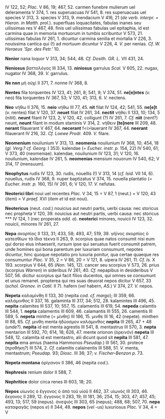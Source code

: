 IV 122, 52; *Plac.* V 86, 19; 467, 52. carmen funebre mulierum uel
deleramenta V 374, 1. res superuacuas IV 541, 8. res superuacuas uel
species V 313, 3. species V 313, 9. mendacium V 416, 21 (*de verb.
interpr. = Hieron. in Matth. prol.*). superfluas loquacitates, fabulas
inanes seu uilissimas res V 467, 48. finis uel uilissimas fabulas uel
epitaphia, id est carmina quae in memoria mortuorum in tumbis scribuntur
V 573, 21. uilissimas fabulas IV 261, 1. dicuntur carmina senilia et
mortalia V 226, 3. nouissima cantica qui (!) ad mortuum dicuntur V 226,
4. *V.* per nenias. *Cf. W. Heraeus 'Spr. des Petr.'* 10.

**Nenior** nana loquor V 313, 34; 544, 48. *Cf. Dosith. GR. L.* VII 431,
24.

**Neniosus** βαττολόγος III 334, 13. **niniosus** garrulus *Scal.* V
605, 22. nugax, nugator IV 368, 39. *V.* garrulus.

**Ne non** μὴ οὐχί II 371, 7. nonne IV 368, 8.

**Nentes** fila torquentes IV 123, 41; 261, 8; 541, 9; V 374, 51.
**ne[e]ntes** (*v.* neo) fila torquentes IV 367, 53; V 120, 41; 313,
6. *V.* nectens.

**Neo** νήθω II 376, 15. **neio** νήθω III 77, 45. **nit** filat IV 124,
42; 541, 55. **ne[e]t** (*v.* nentes) filat V 120, 37. **neuet** filat
IV 261, 34. **nectit** νήθει II 133, 10; 134, 5 (nitit). **neunt**
filant IV 123, 2; V 120, 42. colligunt (?) IV 261, 7. *Cf.* **niit**
(nent?) neunt, **neunt** filant in modum staminis V 314, 2. νήθειν
**[te]nere** III 209, 48. **nerant** filauerant V 467, 64.
**necerant** f\<i\>lauerant IV 367, 44. **neerant** filauerant IV 216,
32. *Cf. Loewe Prodr.* 409. *V.* filare.

**Neomenium** nouilunium V 313, 13. **neomenia** nouilunium IV 368, 10;
454, 18 (*gl. Verg.? cf. Georg.* I 353). kalendae (= *Eucher. instr. p.*
154, 22) IV 540, 61; V 373, 40 (neomeniae). kalendae, nouilunium IV 123,
31; V 120, 16. nouilunium, kalendae IV 261, 5. **neomenias** mensium
nouorum IV 540, 62; V 314, 17 (mensuum).

**Neophytus** rudis IV 123, 30. rudis, nouellis (!) V 313, 14 (*cf.
Isid.* VII 14, 6). nouellus, rudis IV 368, 9. nuper baptizatus V 374,
15. nouella plantatio (*= Eucher. instr. p.* 160, 15) IV 261, 6; V 120,
17. *V.* nefutas.

**Neoterici libri** noui uel recentes *Plac.* V 34, 15 = V 87, 1 (neut.)
= V 120, 43 (*item*) = V *praef.* XVI (*item et* id est noui).

**Neotericus** (neut. *cod.*) nouicius aut neutri partis, uerbi causa:
nec storicus nec propheta V 120, 39. nouicius aut neutri partis, uerbi
causa: nec storicus \*\*\* IV 124, 1 (nec properata *add. a*).
**neoterici** minores, nouicii IV 123, 32. nouicii, minores IV 261, 27.

**Nepa** σκορπίος II 133, 31; 433, 58; 493, 47; 519, 39. γήϊνος σκορπίος
ὁ κατεσθίων τὰ ἴδια τέκνα II 263, 9. scorpius quae natos consumit nisi
eum qui dorso eius inhaeserit, rursum ipse qui seruatus fuerit consumit
patrem, unde homines qui bona parentum per luxuriam consumunt, nepotes
dicuntur, hinc quoque nepotatio pro luxuria ponitur, qua certae quaeque
res consumuntur *Plac.* V 35, 2 = V 86, 20 = V 121, 8. uipera IV 261,
11. *Cf. Is.* X 193. scorpius V 644, 65 (*Non.* 145, 12). cancer seu
scorpius V 573, 26. prius (scorpius *Warren*) in sideribus IV 261, 40.
*Cf.* nepapibus in desideribus V 507, 56. dicitur scorpius qui facit
filios ducentos, qui omnes se consumunt et unus remanet. propterea qui
res suas deuorat nepos dicitur V 657, 33 (*schol. Gronov. in Catil.* II
7). hafern (*vel* habern, *AS.*) V 374, 27. *V.* nepos.

**Nepeta** καλαμίνθη II 133, 30 (nepita *cod. cf. margo*); III 359, 66.
καλάμινθος II 337, 16. galaminta III 317, 34; 512, 28. kalamintes III
496, 45. **nepita** calamites III 537, 10; 557, 15. calamentis III 619,
54. **nepeda** calamtis III 544, 1. **nepta** calamentis III 609, 46.
calamantis III 555, 26. camentis III 589, 5. **nepeta** minthe (= μίνθη)
III 186, 15. μινθε III 16, 42 (nepete). minthen III 88, 65. *Cf.* μινθη
menta ἡδύοσμον καλάμινθος **nepita** III 265, 47 + 48 (*unde*?).
**nepita** id est menta agrestis III 541, 8. mentastrus III 570, 3.
**nepta** mentarion III 592, 70; 614, 18; 626, 47. mente orionon
(ὀρεινόν) **nepeta** III 548, 12. calamita id est mentastro, alii dicunt
quod sit **nepita** III 581, 47. **nepita** ema amius (haema Hammonos
*Pseudap.*) III 561, 30. protece (προθήκη?) III 574, 2. *Cf.* calamitis
caIainentis III 588, 51. *V.* menta, mentastrum; *Pseudap.* 93; *Diosc.*
III 36; 37; *v. Fischer-Benzon p.* 73.

**Nepeta montana** ὀρίγανον II 386, 46 (nepita *cod.*).

**Nephresis** renium dolor II 588, 7.

**Nephritice** dolor circa renes III 603, 18; 20.

**Nepos** υἱωνὸς ὁ ἔγγονος ὁ ἀπὸ τοῦ υἱοῦ II 462, 37. υἱωνός III 303,
46. ἔκγονος II 289, 12. ἔγγονος II 283, 19; III 181, 36; 254, 15; 303,
47; 457, 45; 493, 13; 517, 59 (nepus). ἀνεψιός III 303, 65 (nepus); 488,
68; 507, 70. **nepa** καταφαγᾶς (nepos *e*) II 344, 48. **nepos** (*vel*
-us) luxuriosus *Plac.* V 34, 4 = V
